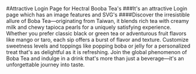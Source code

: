 #Attractive Login Page for Hectral Booba Tea's
###It's an attractive Login page which has an image features and SVG's
####Discover the irresistible allure of Boba Tea—originating from Taiwan, it blends rich tea with creamy milk and chewy tapioca pearls for a uniquely satisfying experience. Whether you prefer classic black or green tea or adventurous fruit flavors like mango or taro, each sip offers a burst of flavor and texture. Customize sweetness levels and toppings like popping boba or jelly for a personalized treat that's as delightful as it is refreshing. Join the global phenomenon of Boba Tea and indulge in a drink that's more than just a beverage—it's an unforgettable journey into taste.